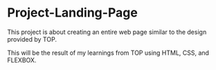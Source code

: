 # Project-Landing-Page

This project is about creating an entire web page similar to the design
provided by TOP. 

This will be the result of my learnings from TOP using HTML, CSS, and FLEXBOX.